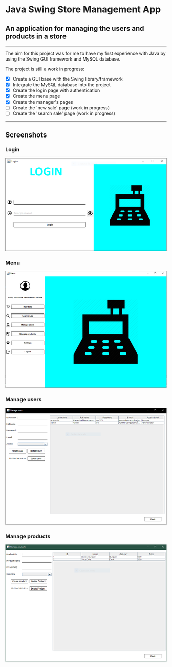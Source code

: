 # Java Swing Store Management App
## An application for managing the users and products in a store

---

The aim for this project was for me to have my first experience with Java by using the Swing GUI framework and MySQL database.

The project is still a work in progress:

- [x] Create a GUI base with the Swing library/framework
- [x] Integrate the MySQL database into the project
- [x] Create the login page with authentication
- [x] Create the menu page
- [x] Create the manager's pages
- [ ] Create the 'new sale' page (work in progress)
- [ ] Create the 'search sale' page (work in progress)

---

## Screenshots

### Login
![Login page screenshot](images/screenshots/login_page_screenshot.PNG)

### Menu
![Menu page screenshot](images/screenshots/menu_page_screenshot.PNG)

### Manage users
![Manage users page screenshot](images/screenshots/manage_users_page_screenshot.PNG)

### Manage products
![Manage products page screenshot](images/screenshots/manage_products_page_screenshot.PNG)